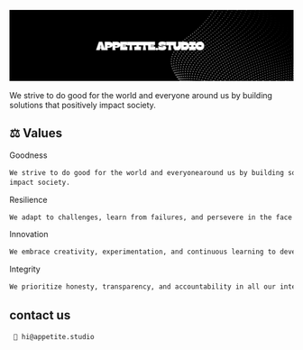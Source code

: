 
![Logo](https://raw.githubusercontent.com/appetitestudio/.github/main/banner-1.png)



We strive to do good for the world and everyone around us by building solutions that positively impact society.

## ⚖️ Values

Goodness
```bash
We strive to do good for the world and everyonearound us by building solutions that positively
impact society.
```

Resilience

```bash
We adapt to challenges, learn from failures, and persevere in the face of obstacles.
```

Innovation

```bash
We embrace creativity, experimentation, and continuous learning to develop groundbreaking solutions.
```

Integrity

```bash
We prioritize honesty, transparency, and accountability in all our interactions.
```


## contact us

```bash
 👋 hi@appetite.studio
```
    
